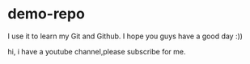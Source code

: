 # demo-repo
I use it to learn my Git and Github.
I hope you guys have a good day :))

hi, i have a youtube channel,please subscribe for me.